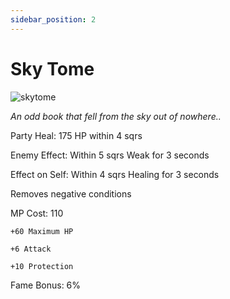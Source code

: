 ```yaml
---
sidebar_position: 2
---
```


# Sky Tome

![skytome](https://vwiki.valorserver.com/api/item/picture/sky%20tome)

<i>An odd book that fell from the sky out of nowhere..</i>

Party Heal: 175 HP within 4 sqrs

Enemy Effect: Within 5 sqrs Weak for 3 seconds

Effect on Self: Within 4 sqrs Healing for 3 seconds

Removes negative conditions

MP Cost: 110

    +60 Maximum HP
    
    +6 Attack
    
    +10 Protection

Fame Bonus: 6%

